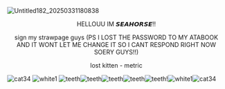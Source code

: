 ![Untitled182_20250331180838](https://github.com/user-attachments/assets/79ed8b1d-cc2d-44bd-8e97-b0079cfde199)




<p align="center">
HELLOUU IM 𝙎𝙀𝘼𝙃𝙊𝙍𝙎𝙀!!
</p> 

<p align="center">
sign my strawpage guys (PS I LOST THE PASSWORD TO MY ATABOOK AND IT WONT LET ME CHANGE IT SO I CANT RESPOND RIGHT NOW SOERY GUYS!!)
</p> 

<p align="center">
lost kitten - metric
</p> 


![cat34](https://github.com/user-attachments/assets/5499dd2b-3b69-4a73-a903-8b1fa51b823d)
![white1](https://github.com/user-attachments/assets/5394be53-d8c1-467d-983e-4574ccc08557)
![teeth](https://github.com/user-attachments/assets/e72172c9-eb79-49a3-b09a-2ddb724fd0d8)![teeth](https://github.com/user-attachments/assets/272d6e96-1f0d-4fc1-b3fa-173c23788669)![teeth](https://github.com/user-attachments/assets/c3c90ac2-67a2-4ecc-a9a3-f8f83864e582)![teeth](https://github.com/user-attachments/assets/b18aaa3e-ac04-41de-a17a-79cddef67a9a)![teeth](https://github.com/user-attachments/assets/ab2179d0-6725-40d1-afb3-8fc129df5d26)!![white1](https://github.com/user-attachments/assets/fb024282-a32d-450a-bc7d-17edaccd9b79)![cat34](https://github.com/user-attachments/assets/632c6663-09d4-4b05-9de0-1d95b7e73fda)
